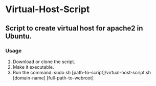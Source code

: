 # Virtual-Host-Script

## Script to create virtual host for apache2 in Ubuntu.

### Usage
1. Download or clone the script.
2. Make it executable.
3. Run the command:
<pre-formatted>sudo sh [path-to-script]/virtual-host-script.sh [domain-name] [full-path-to-webroot] </pre-formatted>
